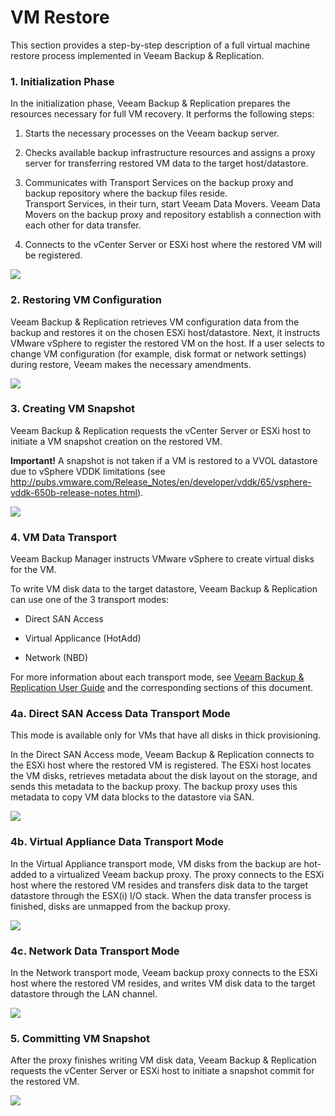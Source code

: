 # VM Restore

This section provides a step-by-step description of a full virtual
machine restore process implemented in Veeam Backup & Replication.

### 1. Initialization Phase

In the initialization phase, Veeam Backup & Replication prepares the
resources necessary for full VM recovery. It performs the following
steps:

1.  Starts the necessary processes on the Veeam backup server.

2.  Checks available backup infrastructure resources and assigns a proxy
    server for transferring restored VM data to the
    target host/datastore.

3.  Communicates with Transport Services on the backup proxy and backup
    repository where the backup files reside.\
    Transport Services, in their turn, start Veeam Data Movers. Veeam
    Data Movers on the backup proxy and repository establish a
    connection with each other for data transfer.

4.  Connects to the vCenter Server or ESXi host where the restored VM
    will be registered.

![](../media/image57.png)

### 2. Restoring VM Configuration

Veeam Backup & Replication retrieves VM configuration data from the
backup and restores it on the chosen ESXi host/datastore. Next, it
instructs VMware vSphere to register the restored VM on the host. If a
user selects to change VM configuration (for example, disk format or
network settings) during restore, Veeam makes the necessary amendments.

![](../media/image58.png)

### 3. Creating VM Snapshot

Veeam Backup & Replication requests the vCenter Server or ESXi host to
initiate a VM snapshot creation on the restored VM.

**Important!** A snapshot is not taken if a VM is restored to a VVOL
datastore due to vSphere VDDK limitations (see
<http://pubs.vmware.com/Release_Notes/en/developer/vddk/65/vsphere-vddk-650b-release-notes.html>).

![](../media/image59.png)

### 4. VM Data Transport

Veeam Backup Manager instructs VMware vSphere to create virtual disks
for the VM.

To write VM disk data to the target datastore, Veeam Backup &
Replication can use one of the 3 transport modes:

-   Direct SAN Access

-   Virtual Applicance (HotAdd)

-   Network (NBD)

For more information about each transport mode, see [Veeam Backup &
Replication User
Guide](https://helpcenter.veeam.com/docs/backup/vsphere/transport_modes.html?ver=95)
and the corresponding sections of this document.

### 4a. Direct SAN Access Data Transport Mode

This mode is available only for VMs that have all disks in thick
provisioning.

In the Direct SAN Access mode, Veeam Backup & Replication connects to
the ESXi host where the restored VM is registered. The ESXi host locates
the VM disks, retrieves metadata about the disk layout on the storage,
and sends this metadata to the backup proxy. The backup proxy uses this
metadata to copy VM data blocks to the datastore via SAN.

![](../media/image60.png)

### 4b. Virtual Appliance Data Transport Mode

In the Virtual Appliance transport mode, VM disks from the backup are
hot-added to a virtualized Veeam backup proxy. The proxy connects to the
ESXi host where the restored VM resides and transfers disk data to the
target datastore through the ESX(i) I/O stack. When the data transfer
process is finished, disks are unmapped from the backup proxy.

![](../media/image61.png)

### 4c. Network Data Transport Mode

In the Network transport mode, Veeam backup proxy connects to the ESXi
host where the restored VM resides, and writes VM disk data to the
target datastore through the LAN channel.

![](../media/image62.png)

### 5. Committing VM Snapshot

After the proxy finishes writing VM disk data, Veeam Backup &
Replication requests the vCenter Server or ESXi host to initiate a
snapshot commit for the restored VM.

![](../media/image63.png)
